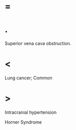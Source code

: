 # =

# .

Superior vena cava obstruction.

# <

Lung cancer; Common

# >

Intracranial hypertension

Horner Syndrome
